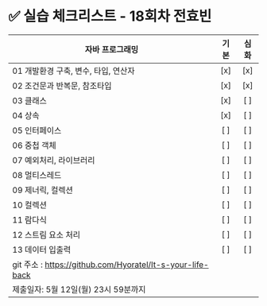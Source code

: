 # ✅ 실습 체크리스트 - 18회차 전효빈

| 자바 프로그래밍                                            | 기본 | 심화 |
| ---------------------------------------------------------- | :--: | :--: |
| 01 개발환경 구축, 변수, 타입, 연산자                       | [x]  | [x]  |
| 02 조건문과 반복문, 참조타입                               | [x]  | [x]  |
| 03 클래스                                                  | [x]  | [ ]  |
| 04 상속                                                    | [x]  | [ ]  |
| 05 인터페이스                                              | [ ]  | [ ]  |
| 06 중첩 객체                                               | [ ]  | [ ]  |
| 07 예외처리, 라이브러리                                    | [ ]  | [ ]  |
| 08 멀티스레드                                              | [ ]  | [ ]  |
| 09 제너릭, 컬렉션                                          | [ ]  | [ ]  |
| 10 컬렉션                                                  | [ ]  | [ ]  |
| 11 람다식                                                  | [ ]  | [ ]  |
| 12 스트림 요소 처리                                        | [ ]  | [ ]  |
| 13 데이터 입출력                                           | [ ]  | [ ]  |
| git 주소 : https://github.com/Hyoratel/It-s-your-life-back |      |
| 제출일자: 5월 12일(월) 23시 59분까지                       |

